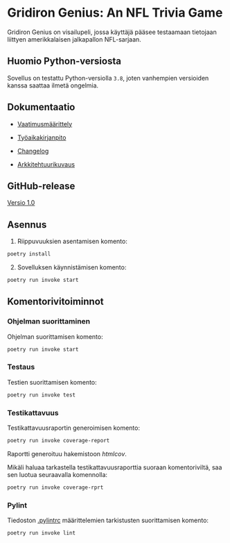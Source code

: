# Gridiron Genius: An NFL Trivia Game

Gridiron Genius on visailupeli, jossa käyttäjä pääsee testaamaan tietojaan 
liittyen amerikkalaisen jalkapallon NFL-sarjaan.

## Huomio Python-versiosta

Sovellus on testattu Python-versiolla `3.8`, joten vanhempien versioiden kanssa saattaa ilmetä ongelmia.

## Dokumentaatio

- [Vaatimusmäärittely](./dokumentaatio/vaatimusmaarittely.md)

- [Työaikakirjanpito](./dokumentaatio/tuntikirjanpito.md)

- [Changelog](./dokumentaatio/changelog.md)

- [Arkkitehtuurikuvaus](./dokumentaatio/arkkitehtuuri.md)

## GitHub-release

[Versio 1.0](https://github.com/danieldenial/ot-harjoitus/releases/tag/viikko5)

## Asennus

1. Riippuvuuksien asentamisen komento:

```bash
poetry install
```

2. Sovelluksen käynnistämisen komento:
```bash
poetry run invoke start
```

## Komentorivitoiminnot

### Ohjelman suorittaminen

Ohjelman suorittamisen komento:

```bash
poetry run invoke start
```

### Testaus

Testien suorittamisen komento:

```bash
poetry run invoke test
```

### Testikattavuus

Testikattavuusraportin generoimisen komento:

```bash
poetry run invoke coverage-report
```

Raportti generoituu hakemistoon _htmlcov_.

Mikäli haluaa tarkastella testikattavuusraporttia suoraan komentoriviltä, saa sen luotua seuraavalla komennolla:

```bash
poetry run invoke coverage-rprt
```

### Pylint

Tiedoston [.pylintrc](./.pylintrc) määrittelemien tarkistusten suorittamisen komento:

```bash
poetry run invoke lint
```


